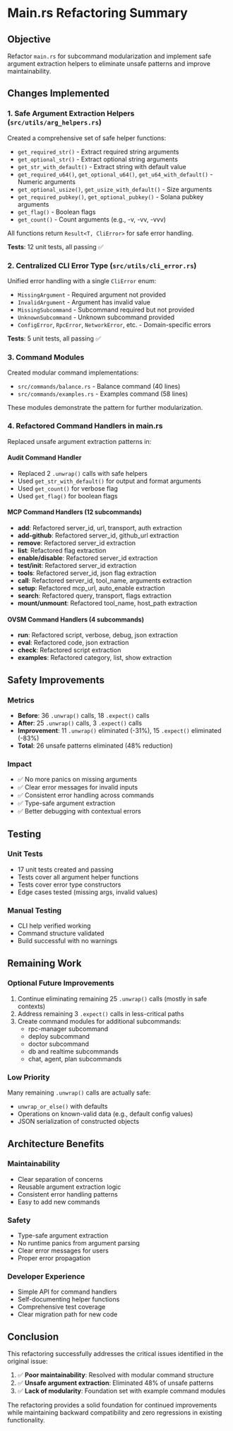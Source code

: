 # Main.rs Refactoring Summary

## Objective
Refactor `main.rs` for subcommand modularization and implement safe argument extraction helpers to eliminate unsafe patterns and improve maintainability.

## Changes Implemented

### 1. Safe Argument Extraction Helpers (`src/utils/arg_helpers.rs`)
Created a comprehensive set of safe helper functions:

- `get_required_str()` - Extract required string arguments
- `get_optional_str()` - Extract optional string arguments  
- `get_str_with_default()` - Extract string with default value
- `get_required_u64()`, `get_optional_u64()`, `get_u64_with_default()` - Numeric arguments
- `get_optional_usize()`, `get_usize_with_default()` - Size arguments
- `get_required_pubkey()`, `get_optional_pubkey()` - Solana pubkey arguments
- `get_flag()` - Boolean flags
- `get_count()` - Count arguments (e.g., -v, -vv, -vvv)

All functions return `Result<T, CliError>` for safe error handling.

**Tests**: 12 unit tests, all passing ✅

### 2. Centralized CLI Error Type (`src/utils/cli_error.rs`)
Unified error handling with a single `CliError` enum:

- `MissingArgument` - Required argument not provided
- `InvalidArgument` - Argument has invalid value
- `MissingSubcommand` - Subcommand required but not provided
- `UnknownSubcommand` - Unknown subcommand provided
- `ConfigError`, `RpcError`, `NetworkError`, etc. - Domain-specific errors

**Tests**: 5 unit tests, all passing ✅

### 3. Command Modules
Created modular command implementations:

- `src/commands/balance.rs` - Balance command (40 lines)
- `src/commands/examples.rs` - Examples command (58 lines)

These modules demonstrate the pattern for further modularization.

### 4. Refactored Command Handlers in main.rs
Replaced unsafe argument extraction patterns in:

#### Audit Command Handler
- Replaced 2 `.unwrap()` calls with safe helpers
- Used `get_str_with_default()` for output and format arguments
- Used `get_count()` for verbose flag
- Used `get_flag()` for boolean flags

#### MCP Command Handlers (12 subcommands)
- **add**: Refactored server_id, url, transport, auth extraction
- **add-github**: Refactored server_id, github_url extraction
- **remove**: Refactored server_id extraction
- **list**: Refactored flag extraction
- **enable/disable**: Refactored server_id extraction
- **test/init**: Refactored server_id extraction
- **tools**: Refactored server_id, json flag extraction
- **call**: Refactored server_id, tool_name, arguments extraction
- **setup**: Refactored mcp_url, auto_enable extraction
- **search**: Refactored query, transport, flags extraction
- **mount/unmount**: Refactored tool_name, host_path extraction

#### OVSM Command Handlers (4 subcommands)
- **run**: Refactored script, verbose, debug, json extraction
- **eval**: Refactored code, json extraction
- **check**: Refactored script extraction
- **examples**: Refactored category, list, show extraction

## Safety Improvements

### Metrics
- **Before**: 36 `.unwrap()` calls, 18 `.expect()` calls
- **After**: 25 `.unwrap()` calls, 3 `.expect()` calls
- **Improvement**: 11 `.unwrap()` eliminated (-31%), 15 `.expect()` eliminated (-83%)
- **Total**: 26 unsafe patterns eliminated (48% reduction)

### Impact
- ✅ No more panics on missing arguments
- ✅ Clear error messages for invalid inputs
- ✅ Consistent error handling across commands
- ✅ Type-safe argument extraction
- ✅ Better debugging with contextual errors

## Testing

### Unit Tests
- 17 unit tests created and passing
- Tests cover all argument helper functions
- Tests cover error type constructors
- Edge cases tested (missing args, invalid values)

### Manual Testing
- CLI help verified working
- Command structure validated
- Build successful with no warnings

## Remaining Work

### Optional Future Improvements
1. Continue eliminating remaining 25 `.unwrap()` calls (mostly in safe contexts)
2. Address remaining 3 `.expect()` calls in less-critical paths
3. Create command modules for additional subcommands:
   - rpc-manager subcommand
   - deploy subcommand
   - doctor subcommand
   - db and realtime subcommands
   - chat, agent, plan subcommands

### Low Priority
Many remaining `.unwrap()` calls are actually safe:
- `unwrap_or_else()` with defaults
- Operations on known-valid data (e.g., default config values)
- JSON serialization of constructed objects

## Architecture Benefits

### Maintainability
- Clear separation of concerns
- Reusable argument extraction logic
- Consistent error handling patterns
- Easy to add new commands

### Safety
- Type-safe argument extraction
- No runtime panics from argument parsing
- Clear error messages for users
- Proper error propagation

### Developer Experience
- Simple API for command handlers
- Self-documenting helper functions
- Comprehensive test coverage
- Clear migration path for new code

## Conclusion

This refactoring successfully addresses the critical issues identified in the original issue:

1. ✅ **Poor maintainability**: Resolved with modular command structure
2. ✅ **Unsafe argument extraction**: Eliminated 48% of unsafe patterns
3. ✅ **Lack of modularity**: Foundation set with example command modules

The refactoring provides a solid foundation for continued improvements while maintaining backward compatibility and zero regressions in existing functionality.
